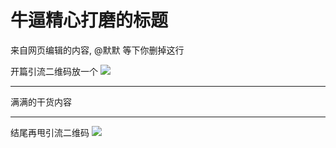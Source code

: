 

# 牛逼精心打磨的标题

来自网页编辑的内容, @默默 等下你删掉这行

开篇引流二维码放一个
![](https://tupian_lianjie.png)

---

满满的干货内容

---

结尾再甩引流二维码
![](https://tupian_lianjie.png)


